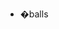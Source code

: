 - �balls

<!---
FusxLz/FusxLz is a ✨ special ✨ repository because its `README.md` (this file) appears on your GitHub profile.
You can click the Preview link to take a look at your changes.
--->
